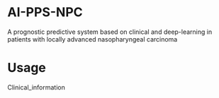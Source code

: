 # AI-PPS-NPC
A prognostic predictive system based on clinical and deep-learning in patients with locally advanced nasopharyngeal carcinoma


# Usage
 Clinical_information

